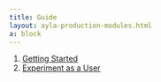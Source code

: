 ```yaml
---
title: Guide
layout: ayla-production-modules.html
a: block
---
```


1. [Getting Started](getting-started)
1. [Experiment as a User](experiment-as-a-user)
